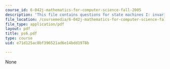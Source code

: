 ```yaml
---
course_id: 6-042j-mathematics-for-computer-science-fall-2005
description: 'This file contains questions for state machines I: invariants.'
file_location: /coursemedia/6-042j-mathematics-for-computer-science-fall-2005/e71d125ac0bf396521ad6e14bdd1978b_ps6.pdf
file_type: application/pdf
layout: pdf
title: ps6.pdf
type: course
uid: e71d125ac0bf396521ad6e14bdd1978b

---
```

None